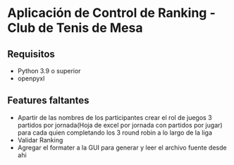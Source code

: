 # Aplicación de Control de Ranking - Club de Tenis de Mesa

## Requisitos
- Python 3.9 o superior
- openpyxl

## Features faltantes
- Apartir de las nombres de los participantes crear el rol de juegos 3 partidos por jornada(Hoja de excel por jornada con partidos por jugar) para cada quien completando los 3 round robin a lo largo de la liga
- Validar Ranking
- Agregar el formater a la GUI para generar y leer el archivo fuente desde ahi